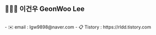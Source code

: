 🧑🏻‍💻 이건우 GeonWoo Lee
----------------   

<br> 
- ✉️ email : lgw9898@naver.com   
- 📋 Tistory : https://rldd.tistory.com   
